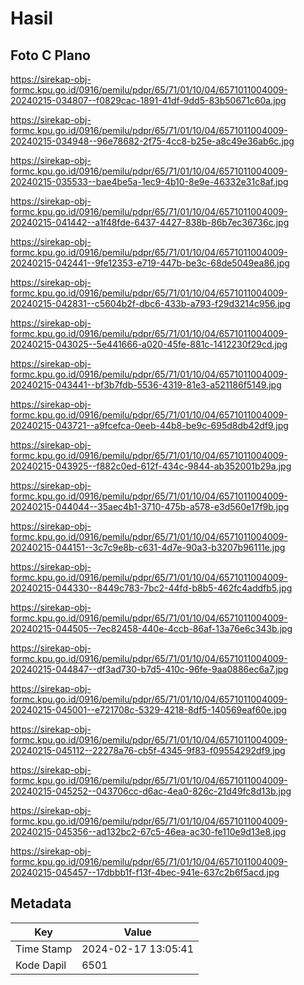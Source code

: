 # Hasil

## Foto C Plano

https://sirekap-obj-formc.kpu.go.id/0916/pemilu/pdpr/65/71/01/10/04/6571011004009-20240215-034807--f0829cac-1891-41df-9dd5-83b50671c60a.jpg

https://sirekap-obj-formc.kpu.go.id/0916/pemilu/pdpr/65/71/01/10/04/6571011004009-20240215-034948--96e78682-2f75-4cc8-b25e-a8c49e36ab6c.jpg

https://sirekap-obj-formc.kpu.go.id/0916/pemilu/pdpr/65/71/01/10/04/6571011004009-20240215-035533--bae4be5a-1ec9-4b10-8e9e-46332e31c8af.jpg

https://sirekap-obj-formc.kpu.go.id/0916/pemilu/pdpr/65/71/01/10/04/6571011004009-20240215-041442--a1f48fde-6437-4427-838b-86b7ec36736c.jpg

https://sirekap-obj-formc.kpu.go.id/0916/pemilu/pdpr/65/71/01/10/04/6571011004009-20240215-042441--9fe12353-e719-447b-be3c-68de5049ea86.jpg

https://sirekap-obj-formc.kpu.go.id/0916/pemilu/pdpr/65/71/01/10/04/6571011004009-20240215-042831--c5604b2f-dbc6-433b-a793-f29d3214c956.jpg

https://sirekap-obj-formc.kpu.go.id/0916/pemilu/pdpr/65/71/01/10/04/6571011004009-20240215-043025--5e441666-a020-45fe-881c-1412230f29cd.jpg

https://sirekap-obj-formc.kpu.go.id/0916/pemilu/pdpr/65/71/01/10/04/6571011004009-20240215-043441--bf3b7fdb-5536-4319-81e3-a521186f5149.jpg

https://sirekap-obj-formc.kpu.go.id/0916/pemilu/pdpr/65/71/01/10/04/6571011004009-20240215-043721--a9fcefca-0eeb-44b8-be9c-695d8db42df9.jpg

https://sirekap-obj-formc.kpu.go.id/0916/pemilu/pdpr/65/71/01/10/04/6571011004009-20240215-043925--f882c0ed-612f-434c-9844-ab352001b29a.jpg

https://sirekap-obj-formc.kpu.go.id/0916/pemilu/pdpr/65/71/01/10/04/6571011004009-20240215-044044--35aec4b1-3710-475b-a578-e3d560e17f9b.jpg

https://sirekap-obj-formc.kpu.go.id/0916/pemilu/pdpr/65/71/01/10/04/6571011004009-20240215-044151--3c7c9e8b-c631-4d7e-90a3-b3207b96111e.jpg

https://sirekap-obj-formc.kpu.go.id/0916/pemilu/pdpr/65/71/01/10/04/6571011004009-20240215-044330--8449c783-7bc2-44fd-b8b5-462fc4addfb5.jpg

https://sirekap-obj-formc.kpu.go.id/0916/pemilu/pdpr/65/71/01/10/04/6571011004009-20240215-044505--7ec82458-440e-4ccb-86af-13a76e6c343b.jpg

https://sirekap-obj-formc.kpu.go.id/0916/pemilu/pdpr/65/71/01/10/04/6571011004009-20240215-044847--df3ad730-b7d5-410c-96fe-9aa0886ec6a7.jpg

https://sirekap-obj-formc.kpu.go.id/0916/pemilu/pdpr/65/71/01/10/04/6571011004009-20240215-045001--e721708c-5329-4218-8df5-140569eaf60e.jpg

https://sirekap-obj-formc.kpu.go.id/0916/pemilu/pdpr/65/71/01/10/04/6571011004009-20240215-045112--22278a76-cb5f-4345-9f83-f09554292df9.jpg

https://sirekap-obj-formc.kpu.go.id/0916/pemilu/pdpr/65/71/01/10/04/6571011004009-20240215-045252--043706cc-d6ac-4ea0-826c-21d49fc8d13b.jpg

https://sirekap-obj-formc.kpu.go.id/0916/pemilu/pdpr/65/71/01/10/04/6571011004009-20240215-045356--ad132bc2-67c5-46ea-ac30-fe110e9d13e8.jpg

https://sirekap-obj-formc.kpu.go.id/0916/pemilu/pdpr/65/71/01/10/04/6571011004009-20240215-045457--17dbbb1f-f13f-4bec-941e-637c2b6f5acd.jpg


## Metadata

| Key        | Value               |
| ---------- | ------------------- |
| Time Stamp | 2024-02-17 13:05:41 |
| Kode Dapil | 6501                |



